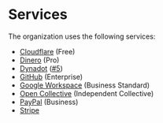 # Services

The organization uses the following services:

* [Cloudflare](https://dash.cloudflare.com) (Free)
* [Dinero](https://app.dinero.dk) (Pro)
* [Dynadot](https://www.dynadot.com/account) ([#5](https://github.com/vezel-dev/.github/issues/5))
* [GitHub](https://github.com/vezel-dev) (Enterprise)
* [Google Workspace](https://google.vezel.dev) (Business Standard)
* [Open Collective](https://opencollective.com/vezel) (Independent Collective)
* [PayPal](https://paypal.me/vezel) (Business)
* [Stripe](https://dashboard.stripe.com)
